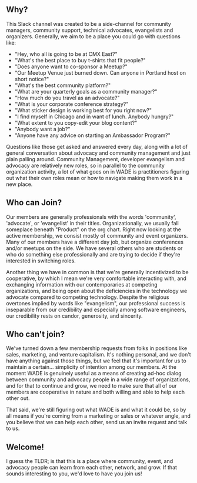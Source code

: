 ## Why?
This Slack channel was created to be a side-channel for community managers, community support, technical advocates, evangelists and
organizers. Generally, we aim to be a place you could go with questions like:

* "Hey, who all is going to be at CMX East?"
* "What's the best place to buy t-shirts that fit people?"
* "Does anyone want to co-sponsor a Meetup?"
* "Our Meetup Venue just burned down. Can anyone in Portland host on short notice?"
* "What's the best community platform?"
* "What are your quarterly goals as a community manager?"
* "How much do you travel as an advocate?"
* "What is your corporate conference strategy?"
* "What sticker design is working best for you right now?"
* "I find myself in Chicago and in want of lunch. Anybody hungry?"
* "What extent to you copy-edit your blog content?"
* "Anybody want a job?"
* "Anyone have any advice on starting an Ambassador Program?"

Questions like those get asked and answered every day, along with a lot
of general conversation about advocacy and community management and just plain
palling around. Community Management, developer evangelism and advocacy are relatively new roles, so
in parallel to the community organization activity, a lot of what goes on in
WADE is practitioners figuring out what their own roles mean or how to navigate
making them work in a new place.

## Who can Join?
Our members are generally professionals with the words 'community', 'advocate',
or 'evangelist' in their titles. Organizationally, we usually fall someplace
beneath "Product" on the org chart. Right now looking at the active membership,
we consist mostly of community and event organizers. Many of our members have a
different day job, but organize conferences and/or meetups on the side. We have
several others who are students or who do something else professionally and are
trying to decide if they're interested in switching roles.

Another thing we have in common is that we're generally incentivized to be
cooperative, by which I mean we're very comfortable interacting with, and
exchanging information with our contemporaries at competing organizations, and
being open about the deficiencies in the technology we advocate compared to
competing technology. Despite the religious overtones implied by words like
"evangelism", our professional success is inseparable from our credibility and
especially among software engineers, our credibility rests on candor,
generosity, and sincerity.

## Who can't join?
We've turned down a few membership requests from folks in positions like sales,
marketing, and venture capitalism. It's nothing personal, and we don't have
anything against those things, but we feel that it's important for us to
maintain a certain... simplicity of intention among our members.  At the
moment WADE is genuinely useful as a means of creating ad-hoc dialog between
community and advocacy people in a wide range of organizations, and for that to
continue and grow, we need to make sure that all of our members are cooperative
in nature and both willing and able to help each other out.

That said, we're still figuring out what WADE is and what it could be, so by
all means if you're coming from a marketing or sales or whatever angle, and you
believe that we can help each other, send us an invite request and talk to us.

## Welcome!
I guess the TLDR; is that this is a place where community, event, and advocacy
people can learn from each other, network, and grow.  If that sounds
interesting to you, we'd love to have you join us!
